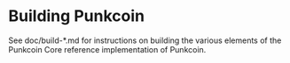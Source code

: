 Building Punkcoin
================

See doc/build-*.md for instructions on building the various
elements of the Punkcoin Core reference implementation of Punkcoin.
